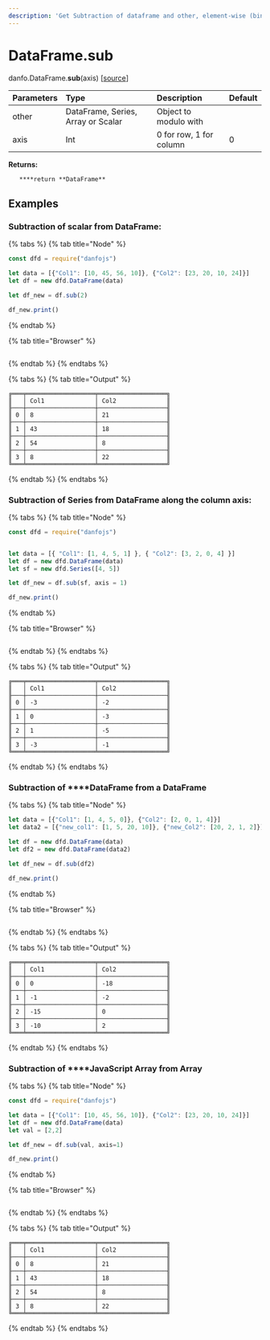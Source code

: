 ```yaml
---
description: 'Get Subtraction of dataframe and other, element-wise (binary operator sub).'
---
```


# DataFrame.sub

danfo.DataFrame.**sub**\(axis\) \[[source](https://github.com/opensource9ja/danfojs/blob/fe56860b0a303d218d60ba71dee6abf594401556/danfojs/src/core/frame.js#L365)\]

| Parameters | Type | Description | Default |
| :--- | :--- | :--- | :--- |
| other | DataFrame, Series, Array or Scalar | Object to modulo with |  |
| axis | Int | 0 for row, 1 for column | 0 |

**Returns:**

       ****return **DataFrame**

## **Examples**

### Subtraction of **scalar from** DataFrame:

{% tabs %}
{% tab title="Node" %}
```javascript
const dfd = require("danfojs")

let data = [{"Col1": [10, 45, 56, 10]}, {"Col2": [23, 20, 10, 24]}]
let df = new dfd.DataFrame(data)

let df_new = df.sub(2)

df_new.print()
```
{% endtab %}

{% tab title="Browser" %}
```

```
{% endtab %}
{% endtabs %}

{% tabs %}
{% tab title="Output" %}
```text
╔═══╤═══════════════════╤═══════════════════╗
║   │ Col1              │ Col2              ║
╟───┼───────────────────┼───────────────────╢
║ 0 │ 8                 │ 21                ║
╟───┼───────────────────┼───────────────────╢
║ 1 │ 43                │ 18                ║
╟───┼───────────────────┼───────────────────╢
║ 2 │ 54                │ 8                 ║
╟───┼───────────────────┼───────────────────╢
║ 3 │ 8                 │ 22                ║
╚═══╧═══════════════════╧═══════════════════╝
```
{% endtab %}
{% endtabs %}

### Subtraction of  **Series from** DataFrame along the column axis:

{% tabs %}
{% tab title="Node" %}
```javascript
const dfd = require("danfojs")


let data = [{ "Col1": [1, 4, 5, 1] }, { "Col2": [3, 2, 0, 4] }]
let df = new dfd.DataFrame(data)
let sf = new dfd.Series([4, 5])

let df_new = df.sub(sf, axis = 1)

df_new.print()
```
{% endtab %}

{% tab title="Browser" %}
```

```
{% endtab %}
{% endtabs %}

{% tabs %}
{% tab title="Output" %}
```text
╔═══╤═══════════════════╤═══════════════════╗
║   │ Col1              │ Col2              ║
╟───┼───────────────────┼───────────────────╢
║ 0 │ -3                │ -2                ║
╟───┼───────────────────┼───────────────────╢
║ 1 │ 0                 │ -3                ║
╟───┼───────────────────┼───────────────────╢
║ 2 │ 1                 │ -5                ║
╟───┼───────────────────┼───────────────────╢
║ 3 │ -3                │ -1                ║
╚═══╧═══════════════════╧═══════════════════╝
```
{% endtab %}
{% endtabs %}

### Subtraction of  ****DataFrame from a DataFrame

{% tabs %}
{% tab title="Node" %}
```javascript
let data = [{"Col1": [1, 4, 5, 0]}, {"Col2": [2, 0, 1, 4]}]
let data2 = [{"new_col1": [1, 5, 20, 10]}, {"new_Col2": [20, 2, 1, 2]}]

let df = new dfd.DataFrame(data)
let df2 = new dfd.DataFrame(data2)

let df_new = df.sub(df2)

df_new.print()

```
{% endtab %}

{% tab title="Browser" %}
```

```
{% endtab %}
{% endtabs %}

{% tabs %}
{% tab title="Output" %}
```text
╔═══╤═══════════════════╤═══════════════════╗
║   │ Col1              │ Col2              ║
╟───┼───────────────────┼───────────────────╢
║ 0 │ 0                 │ -18               ║
╟───┼───────────────────┼───────────────────╢
║ 1 │ -1                │ -2                ║
╟───┼───────────────────┼───────────────────╢
║ 2 │ -15               │ 0                 ║
╟───┼───────────────────┼───────────────────╢
║ 3 │ -10               │ 2                 ║
╚═══╧═══════════════════╧═══════════════════╝
```
{% endtab %}
{% endtabs %}

### Subtraction of ****JavaScript Array from Array

{% tabs %}
{% tab title="Node" %}
```javascript
const dfd = require("danfojs")

let data = [{"Col1": [10, 45, 56, 10]}, {"Col2": [23, 20, 10, 24]}]
let df = new dfd.DataFrame(data)
let val = [2,2]

let df_new = df.sub(val, axis=1)

df_new.print()
```
{% endtab %}

{% tab title="Browser" %}
```

```
{% endtab %}
{% endtabs %}

{% tabs %}
{% tab title="Output" %}
```text
╔═══╤═══════════════════╤═══════════════════╗
║   │ Col1              │ Col2              ║
╟───┼───────────────────┼───────────────────╢
║ 0 │ 8                 │ 21                ║
╟───┼───────────────────┼───────────────────╢
║ 1 │ 43                │ 18                ║
╟───┼───────────────────┼───────────────────╢
║ 2 │ 54                │ 8                 ║
╟───┼───────────────────┼───────────────────╢
║ 3 │ 8                 │ 22                ║
╚═══╧═══════════════════╧═══════════════════╝
```
{% endtab %}
{% endtabs %}



